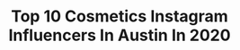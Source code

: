 ---
title: Top 10 Cosmetics Instagram Influencers In Austin In 2020
description: >-
  Find top cosmetics Instagram influencers in Austin in 2020. Most popular hashtags: #anastasiabeverlyhills #cosmetics #colourpopme #morphebabe.
platform: Instagram
profiles:
  - username: "jannaortiz1"
    fullname: >-
      𝙅𝘼𝙉𝙉𝘼 𝙊𝙍𝙏𝙄𝙕
    location: "United States"
    followers: 2686
    engagement: 1700
    commentsToLikes: 0.062274
    id: ck5q6e1jrx0dy0i11ssc44sp5
    verified: false
    hashtags: "#forever21, #softmakeup, #moodygrams, #makeuplooks"
  - username: "rebeccaseals"
    fullname: >-
      Rebecca Seals
    location: "United States"
    followers: 130052
    engagement: 434
    commentsToLikes: 0.057262
    id: ck15rdmg07elx0i19iacxrr1t
    verified: false
    hashtags: "#abhhalloween19, #batmancosplay, #milkmakeup, #benefitcosmetics"
  - username: "lovelyysamantha"
    fullname: >-
      Samantha Nguyen
    location: "United States"
    followers: 7252
    engagement: 685
    commentsToLikes: 0.248145
    id: ck5pzv63a2wlv0i119dagil0g
    verified: false
    hashtags: "#anastasiabeverlyhills, #christmasmakeup, #halo, #bluemakeup"
  - username: "bribri.tx"
    fullname: >-
      BRI🦋BRI
    location: "United States"
    followers: 11139
    engagement: 8717
    commentsToLikes: 0.006379
    id: ck6u66rgoduia0j71l3vezz2w
    verified: false
    hashtags: "#beautybakerie, #nyxcosmetics, #makeupblogger, #pictorials"
  - username: "nailed_by_becky"
    fullname: >-
      BECKY WITH THE GOOD NAILS
    location: "United States"
    followers: 31258
    engagement: 178
    commentsToLikes: 0.036749
    id: ck6tk5n3o41r70j71oizdxx9j
    verified: false
    hashtags: "#coffinshapenails, #feminism, #business, #jokes"
  - username: "dopenail_galleria"
    fullname: >-
      DM FOR $10 PROMO
    location: "United States"
    followers: 70426
    engagement: 56
    commentsToLikes: 0.012190
    id: ck0vyj5j549aj0i19iu1nhnj2
    verified: false
    hashtags: "#makeuplook, #maskara, #makeupinspo, #perfectnails"
  - username: "derekjelliott"
    fullname: >-
      Derek Elliott
    location: "United States"
    followers: 10415
    engagement: 845
    commentsToLikes: 0.032758
    id: ck5q6ipjsxjey0i11f1n6yi08
    verified: false
    hashtags: "#animation, #neocon2020, #tiktok, #funny"
  - username: "jessyjphoto"
    fullname: >-
      Jessy J Photo 📷
    location: "United States"
    followers: 100430
    engagement: 121
    commentsToLikes: 0.034041
    id: ck0w4gvtpyiaw0i19jh6pfwqy
    verified: false
    hashtags: "#blackgirlmagic, #glowtopia, #dallasphotograpgher, #editorialbeauty"
  - username: "esrassarikayaa"
    fullname: >-
      Esra Sarıkaya
    location: "United States"
    followers: 6906
    engagement: 2296
    commentsToLikes: 0.400928
    id: ck5c8d6z898i20i11xp3oaquo
    verified: false
    hashtags: "#underratedmuas, #gothmakeup, #quarantinelife, #undiscovered"
  - username: "shotsbystoney"
    fullname: >-
      Shots by Stoney
    location: "United States"
    followers: 2503
    engagement: 1239
    commentsToLikes: 0.094406
    id: ck14j9ipfj8il0i192q4opkfr
    verified: false
    hashtags: "#austinmua, #blackandwhite, #mensskincare, #houstonphotographer"
---